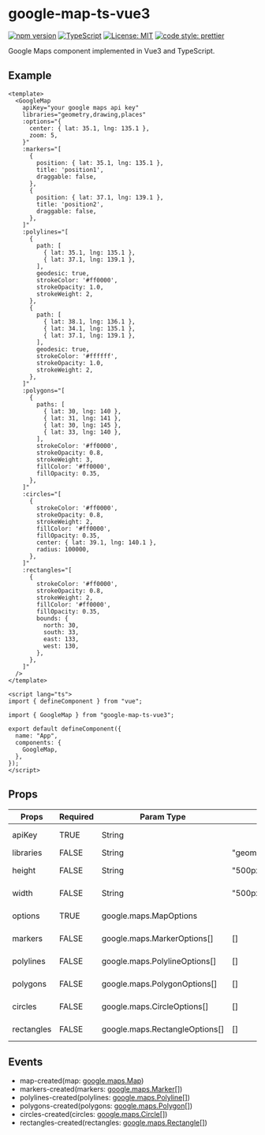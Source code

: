 # google-map-ts-vue3

[![npm version](https://badge.fury.io/js/google-map-ts-vue3.svg)](https://www.npmjs.com/package/google-map-ts-vue3) [![TypeScript](https://badges.frapsoft.com/typescript/code/typescript.svg?v=101)](https://github.com/ellerbrock/typescript-badges/) [![License: MIT](https://img.shields.io/badge/License-MIT-yellow.svg)](https://opensource.org/licenses/MIT) [![code style: prettier](https://img.shields.io/badge/code_style-prettier-ff69b4.svg)](https://github.com/prettier/prettier)

Google Maps component implemented in Vue3 and TypeScript.

## Example

```vue
<template>
  <GoogleMap
    apiKey="your google maps api key"
    libraries="geometry,drawing,places"
    :options="{
      center: { lat: 35.1, lng: 135.1 },
      zoom: 5,
    }"
    :markers="[
      {
        position: { lat: 35.1, lng: 135.1 },
        title: 'position1',
        draggable: false,
      },
      {
        position: { lat: 37.1, lng: 139.1 },
        title: 'position2',
        draggable: false,
      },
    ]"
    :polylines="[
      {
        path: [
          { lat: 35.1, lng: 135.1 },
          { lat: 37.1, lng: 139.1 },
        ],
        geodesic: true,
        strokeColor: '#ff0000',
        strokeOpacity: 1.0,
        strokeWeight: 2,
      },
      {
        path: [
          { lat: 38.1, lng: 136.1 },
          { lat: 34.1, lng: 135.1 },
          { lat: 37.1, lng: 139.1 },
        ],
        geodesic: true,
        strokeColor: '#ffffff',
        strokeOpacity: 1.0,
        strokeWeight: 2,
      },
    ]"
    :polygons="[
      {
        paths: [
          { lat: 30, lng: 140 },
          { lat: 31, lng: 141 },
          { lat: 30, lng: 145 },
          { lat: 33, lng: 140 },
        ],
        strokeColor: '#ff0000',
        strokeOpacity: 0.8,
        strokeWeight: 3,
        fillColor: '#ff0000',
        fillOpacity: 0.35,
      },
    ]"
    :circles="[
      {
        strokeColor: '#ff0000',
        strokeOpacity: 0.8,
        strokeWeight: 2,
        fillColor: '#ff0000',
        fillOpacity: 0.35,
        center: { lat: 39.1, lng: 140.1 },
        radius: 100000,
      },
    ]"
    :rectangles="[
      {
        strokeColor: '#ff0000',
        strokeOpacity: 0.8,
        strokeWeight: 2,
        fillColor: '#ff0000',
        fillOpacity: 0.35,
        bounds: {
          north: 30,
          south: 33,
          east: 133,
          west: 130,
        },
      },
    ]"
  />
</template>

<script lang="ts">
import { defineComponent } from "vue";

import { GoogleMap } from "google-map-ts-vue3";

export default defineComponent({
  name: "App",
  components: {
    GoogleMap,
  },
});
</script>
```

## Props

| Props        | Required | Param Type                     | Default value             | Description                                                                                                               |
|--------------|----------|--------------------------------|---------------------------|---------------------------------------------------------------------------------------------------------------------------|
| apiKey       | TRUE     | String                         |                           | [Google Maps  API Key](https://developers.google.com/maps/documentation/javascript/get-api-key)                           |
| libraries    | FALSE    | String                         | "geometry,drawing,places" | [Libraries to load](https://developers.google.com/maps/documentation/javascript/libraries)                                |
| height       | FALSE    | String                         | "500px"                   | The height of Google Maps                                                                                                 |
| width        | FALSE    | String                         | "500px"                   | The width of Google Maps                                                                                                  |
| options      | TRUE     | google.maps.MapOptions         |                           | [MapOptions object](https://developers.google.com/maps/documentation/javascript/reference/map#MapOptions)                 |
| markers      | FALSE    | google.maps.MarkerOptions[]    | []                        | [MarkerOptions object](https://developers.google.com/maps/documentation/javascript/reference/marker#MarkerOptions)        |
| polylines    | FALSE    | google.maps.PolylineOptions[]  | []                        | [PolylineOptions object](https://developers.google.com/maps/documentation/javascript/reference/polygon#PolylineOptions)   |
| polygons     | FALSE    | google.maps.PolygonOptions[]   | []                        | [PolygonOptions object](https://developers.google.com/maps/documentation/javascript/reference/polygon#PolygonOptions)     |
| circles      | FALSE    | google.maps.CircleOptions[]    | []                        | [CircleOptions object](https://developers.google.com/maps/documentation/javascript/reference/polygon#CircleOptions)       |
| rectangles   | FALSE    | google.maps.RectangleOptions[] | []                        | [RectangleOptions object](https://developers.google.com/maps/documentation/javascript/reference/polygon#RectangleOptions) |

## Events

- map-created(map: [google.maps.Map](https://developers.google.com/maps/documentation/javascript/reference/map#Map))
- markers-created(markers: [google.maps.Marker[]](https://developers.google.com/maps/documentation/javascript/reference/marker#Marker))
- polylines-created(polylines: [google.maps.Polyline[]](https://developers.google.com/maps/documentation/javascript/reference/polygon#Polyline))
- polygons-created(polygons: [google.maps.Polygon[]](https://developers.google.com/maps/documentation/javascript/reference/polygon#Polygon))
- circles-created(circles: [google.maps.Circle[]](https://developers.google.com/maps/documentation/javascript/reference/polygon#Circle))
- rectangles-created(rectangles: [google.maps.Rectangle[]](https://developers.google.com/maps/documentation/javascript/reference/polygon#Rectangle))

